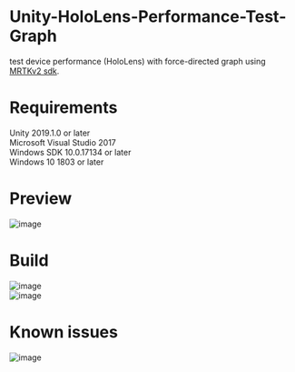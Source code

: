 # Unity-HoloLens-Performance-Test-Graph
test device performance (HoloLens) with force-directed graph using <a href="https://github.com/Microsoft/MixedRealityToolkit-Unity/releases/">MRTKv2 sdk</a>.

# Requirements
Unity 2019.1.0 or later  
Microsoft Visual Studio 2017  
Windows SDK 10.0.17134 or later  
Windows 10 1803 or later  
  
# Preview  
![image](https://github.com/SHanDesign1993/Unity-HoloLens-Performance-Test-Graph/blob/master/img/preview.PNG)

# Build  
![image](https://github.com/SHanDesign1993/Unity-HoloLens-Performance-Test-Graph/blob/master/img/build1.PNG)  
![image](https://github.com/SHanDesign1993/Unity-HoloLens-Performance-Test-Graph/blob/master/img/build2.PNG)  
  
# Known issues  
![image](https://github.com/SHanDesign1993/Unity-HoloLens-Performance-Test-Graph/blob/master/img/issue.PNG)  

